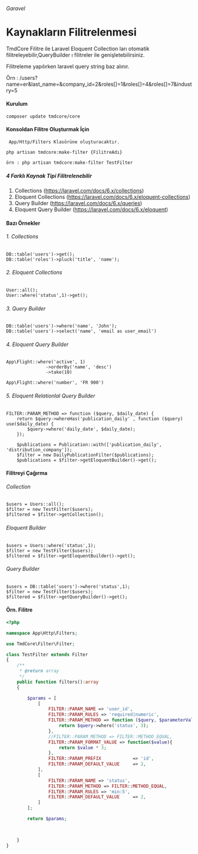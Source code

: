 ###### Garavel

# **Kaynakların Filitrelenmesi**


TmdCore Filitre ile Laravel Eloquent Collection ları otomatik filitreleyebilir,QueryBuilder ı filitreler ile genişletebilirsiniz.

Filitreleme yapılırken laravel query string baz alınır.

Örn : /users?name=er&last_name=&company_id=2&roles[]=1&roles[]=4&roles[]=7&industry=5



#### Kurulum
    composer update tmdcore/core
   
#### Konsoldan Filitre Oluşturmak İçin
` App/Http/Filters Klasörüne oluşturacaktır.`  


    php artisan tmdcore:make-filter {FilitreAdı}

    örn : php artisan tmdcore:make-filter TestFilter

##### 4 Farklı Kaynak Tipi Filitrelenebilir

1. Collections (https://laravel.com/docs/6.x/collections)
2. Eloquent Collections (https://laravel.com/docs/6.x/eloquent-collections)
3. Query Builder (https://laravel.com/docs/6.x/queries)
4. Eloquent Query Builder (https://laravel.com/docs/6.x/eloquent)


#### Bazı Örnekler
###### 1. Collections
    DB::table('users')->get();
    DB::table('roles')->pluck('title', 'name');
    
###### 2. Eloquent Collections
    User::all();
    User::where('status',1)->get();  
      
###### 3. Query Builder
    DB::table('users')->where('name', 'John');
    DB::table('users')->select('name', 'email as user_email') 
          
###### 4. Eloquent Query Builder
    App\Flight::where('active', 1)
                   ->orderBy('name', 'desc')
                   ->take(10)
                   
    App\Flight::where('number', 'FR 900')                   

###### 5. Eloquent Relationlal Query Builder
    FILTER::PARAM_METHOD => function ($query, $daily_date) {
        return $query->whereHas('publication_daily' , function ($query) use($daily_date) {
            $query->where('daily_date', $daily_date);
        });
        
        $publications = Publication::with(['publication_daily', 'distribution_company']);
        $filter = new DailyPublicationFilter($publications);
        $publications = $filter->getEloquentBuilder()->get();
                            
#### Filitreyi Çağırma

###### Collection
    $users = Users::all();
    $filter = new TestFilter($users);
    $filtered = $filter->getCollection();

###### Eloquent Builder

    $users = Users::where('status',1);
    $filter = new TestFilter($users);
    $filtered = $filter->getEloquentBuilder()->get();
    
###### Query Builder

    $users = DB::table('users')->where('status',1);
    $filter = new TestFilter($users);
    $filtered = $filter->getQueryBuilder()->get();    
    
#### Örn. Filitre
```php
<?php

namespace App\Http\Filters;

use TmdCore\Filter\Filter;

class TestFilter extends Filter
{
    /**
     * @return array
     */
    public function filters():array
    {

        $params = [
            [
                FILTER::PARAM_NAME => 'user_id',
                FILTER::PARAM_RULES => 'required|numeric',
                FILTER::PARAM_METHOD => function ($query, $parameterValue) {
                    return $query->where('status', 3);
                },
                //FILTER::PARAM_METHOD => FILTER::METHOD_EQUAL,
                FILTER::PARAM_FORMAT_VALUE => function($value){
                    return $value * 3;
                },
                FILTER::PARAM_PREFIX            => 'id',
                FILTER::PARAM_DEFAULT_VALUE     => 2,
            ],
            [
                FILTER::PARAM_NAME => 'status',
                FILTER::PARAM_METHOD => FILTER::METHOD_EQUAL,
                FILTER::PARAM_RULES => 'min:5',
                FILTER::PARAM_DEFAULT_VALUE     => 2,
            ]
        ];

        return $params;
      


    }
}
```